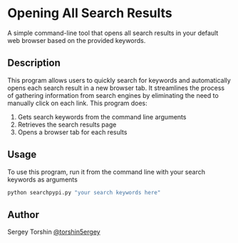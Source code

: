 # Opening All Search Results

A simple command-line tool that opens all search results in your default web browser based on the provided keywords.

## Description

This program allows users to quickly search for keywords and automatically opens each search result in a new browser tab. It streamlines the process of gathering information from search engines by eliminating the need to manually click on each link.
This program does:
1. Gets search keywords from the command line arguments
2. Retrieves the search results page
3. Opens a browser tab for each results

## Usage

To use this program, run it from the command line with your search keywords as arguments
```bash
python searchpypi.py "your search keywords here"
```
## Author

Sergey Torshin [@torshin5ergey](https://github.com/torshin5ergey)
